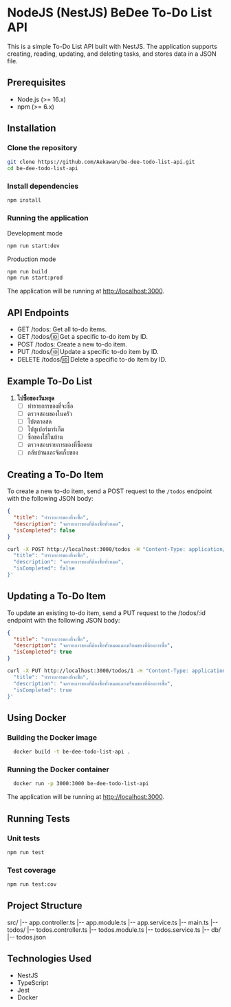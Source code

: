# NodeJS (NestJS) BeDee To-Do List API

This is a simple To-Do List API built with NestJS. The application supports creating, reading, updating, and deleting tasks, and stores data in a JSON file.

## Prerequisites

- Node.js (>= 16.x)
- npm (>= 6.x)

## Installation

### Clone the repository

```bash
git clone https://github.com/Aekawan/be-dee-todo-list-api.git
cd be-dee-todo-list-api
```

### Install dependencies

```bash
npm install
```

### Running the application

Development mode

```bash
npm run start:dev
```

Production mode

```bash
npm run build
npm run start:prod
```

The application will be running at <http://localhost:3000>.

## API Endpoints

- GET /todos:  Get all to-do items.
- GET /todos/:id:  Get a specific to-do item by ID.
- POST /todos:  Create a new to-do item.
- PUT /todos/:id:  Update a specific to-do item by ID.
- DELETE /todos/:id: Delete a specific to-do item by ID.

## Example To-Do List

1. **ไปซื้อของวันหยุด**
   - [ ] ทำรายการของที่จะซื้อ
   - [ ] ตรวจสอบของในครัว
   - [ ] ไปตลาดสด
   - [ ] ไปซูเปอร์มาร์เก็ต
   - [ ] ซื้อของใช้ในบ้าน
   - [ ] ตรวจสอบรายการของที่ซื้อครบ
   - [ ] กลับบ้านและจัดเก็บของ

## Creating a To-Do Item

To create a new to-do item, send a POST request to the `/todos` endpoint with the following JSON body:

```json
{
  "title": "ทำรายการของที่จะซื้อ",
  "description": "จดรายการของที่ต้องซื้อทั้งหมด",
  "isCompleted": false
}
```

```bash
curl -X POST http://localhost:3000/todos -H "Content-Type: application/json" -d '{
  "title": "ทำรายการของที่จะซื้อ",
  "description": "จดรายการของที่ต้องซื้อทั้งหมด",
  "isCompleted": false
}'
```

## Updating a To-Do Item

To update an existing to-do item, send a PUT request to the /todos/:id endpoint with the following JSON body:

```json
{
  "title": "ทำรายการของที่จะซื้อ",
  "description": "จดรายการของที่ต้องซื้อทั้งหมดและเตรียมของที่ต้องการซื้อ",
  "isCompleted": true
}
```

```bash
curl -X PUT http://localhost:3000/todos/1 -H "Content-Type: application/json" -d '{
  "title": "ทำรายการของที่จะซื้อ",
  "description": "จดรายการของที่ต้องซื้อทั้งหมดและเตรียมของที่ต้องการซื้อ",
  "isCompleted": true
}'
```

## Using Docker

### Building the Docker image

```bash
  docker build -t be-dee-todo-list-api .
```

### Running the Docker container

```bash
  docker run -p 3000:3000 be-dee-todo-list-api
```

The application will be running at <http://localhost:3000>.

## Running Tests

### Unit tests

```bash
npm run test
```

### Test coverage

```bash
npm run test:cov
```

## Project Structure

src/
|-- app.controller.ts
|-- app.module.ts
|-- app.service.ts
|-- main.ts
|-- todos/
    |-- todos.controller.ts
    |-- todos.module.ts
    |-- todos.service.ts
|-- db/
    |-- todos.json

## Technologies Used

- NestJS
- TypeScript
- Jest
- Docker
